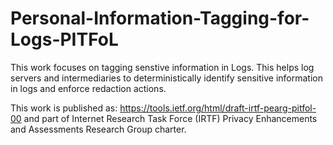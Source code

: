 # Personal-Information-Tagging-for-Logs-PITFoL

This work focuses on tagging senstive information in Logs.  This helps log servers and intermediaries to deterministically identify sensitive information in logs and enforce redaction actions.

This work is published as: https://tools.ietf.org/html/draft-irtf-pearg-pitfol-00 and part of Internet Research Task Force (IRTF) Privacy Enhancements and Assessments Research Group charter.
